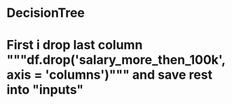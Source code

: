 # DecisionTree
# First i drop last column """df.drop('salary_more_then_100k', axis = 'columns')""" and save rest into "inputs"
